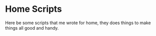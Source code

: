 # Home Scripts

Here be some scripts that me wrote for home, they does things to make things all good and handy.
